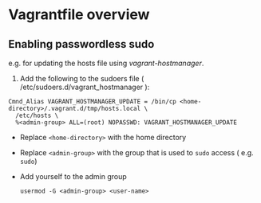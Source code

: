 # Vagrantfile overview

## Enabling passwordless sudo

e.g. for updating the hosts file using *vagrant-hostmanager*.

1. Add the following to the sudoers file ( /etc/sudoers.d/vagrant_hostmanager ):

  ```shell
  Cmnd_Alias VAGRANT_HOSTMANAGER_UPDATE = /bin/cp <home-directory>/.vagrant.d/tmp/hosts.local \
    /etc/hosts \
    %<admin-group> ALL=(root) NOPASSWD: VAGRANT_HOSTMANAGER_UPDATE
  ```

  - Replace ```<home-directory>``` with the home directory
  - Replace ```<admin-group>``` with the group that is used to ```sudo``` access ( e.g. ```sudo```)
  - Add yourself to the admin group
    
    ```shell
    usermod -G <admin-group> <user-name>
    ```

